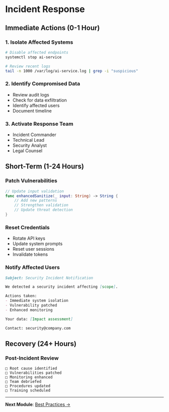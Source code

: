 # Incident Response

## Immediate Actions (0-1 Hour)

### 1. Isolate Affected Systems
```bash
# Disable affected endpoints
systemctl stop ai-service

# Review recent logs
tail -n 1000 /var/log/ai-service.log | grep -i "suspicious"
```

### 2. Identify Compromised Data
- Review audit logs
- Check for data exfiltration
- Identify affected users
- Document timeline

### 3. Activate Response Team
- Incident Commander
- Technical Lead
- Security Analyst
- Legal Counsel

## Short-Term (1-24 Hours)

### Patch Vulnerabilities
```swift
// Update input validation
func enhancedSanitize(_ input: String) -> String {
    // Add new patterns
    // Strengthen validation
    // Update threat detection
}
```

### Reset Credentials
- Rotate API keys
- Update system prompts
- Reset user sessions
- Invalidate tokens

### Notify Affected Users
```markdown
Subject: Security Incident Notification

We detected a security incident affecting [scope].

Actions taken:
- Immediate system isolation
- Vulnerability patched
- Enhanced monitoring

Your data: [Impact assessment]

Contact: security@company.com
```

## Recovery (24+ Hours)

### Post-Incident Review
```
□ Root cause identified
□ Vulnerabilities patched
□ Monitoring enhanced
□ Team debriefed
□ Procedures updated
□ Training scheduled
```

---

**Next Module**: [Best Practices →](../best-practices/checklist.md)
